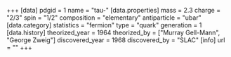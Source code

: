 +++
[data]
  pdgid = 1
  name = "tau-"
  [data.properties]
    mass = 2.3
    charge = "2/3"
    spin = "1/2"
    composition = "elementary"
    antiparticle = "ubar"
  [data.category]
    statistics = "fermion"
    type = "quark"
    generation = 1
  [data.history]
    theorized_year = 1964
    theorized_by = 	["Murray Gell-Mann", "George Zweig"]
    discovered_year = 1968
    discovered_by = "SLAC"
  [info]
    url = ""
+++
